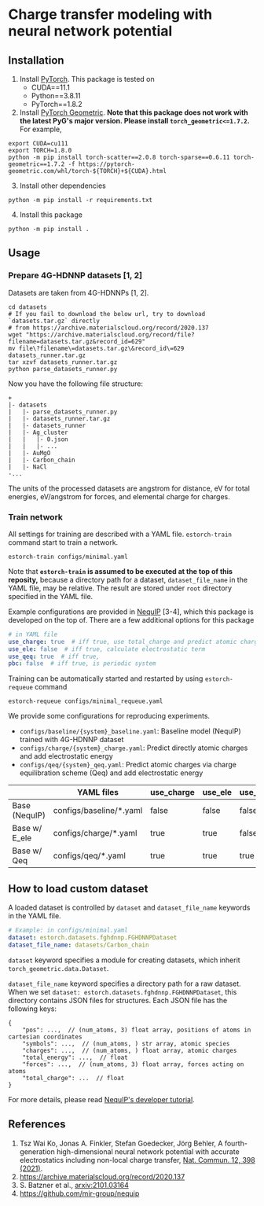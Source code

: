 # Charge transfer modeling with neural network potential

## Installation
1. Install [PyTorch](https://pytorch.org/get-started/locally/). This package is tested on
    - CUDA==11.1
    - Python==3.8.11
    - PyTorch==1.8.2
2. Install [PyTorch Geometric](https://pytorch-geometric.readthedocs.io/en/latest/notes/installation.html). **Note that this package does not work with the latest PyG's major version. Please install `torch_geometric<=1.7.2`.** For example,
```shell
export CUDA=cu111
export TORCH=1.8.0
python -m pip install torch-scatter==2.0.8 torch-sparse==0.6.11 torch-geometric==1.7.2 -f https://pytorch-geometric.com/whl/torch-${TORCH}+${CUDA}.html
```
3. Install other dependencies
```shell
python -m pip install -r requirements.txt
```
4. Install this package
```shell
python -m pip install .
```

## Usage

### Prepare 4G-HDNNP datasets [1, 2]
Datasets are taken from 4G-HDNNPs [1, 2].
```shell
cd datasets
# If you fail to download the below url, try to download `datasets.tar.gz` directly
# from https://archive.materialscloud.org/record/2020.137
wget "https://archive.materialscloud.org/record/file?filename=datasets.tar.gz&record_id=629"
mv file\?filename\=datasets.tar.gz\&record_id\=629 datasets_runner.tar.gz
tar xzvf datasets_runner.tar.gz
python parse_datasets_runner.py 
```

Now you have the following file structure:
```
+
|- datasets
|   |- parse_datasets_runner.py
|   |- datasets_runner.tar.gz
|   |- datasets_runner
|   |- Ag_cluster
|   |   |- 0.json
|   |   |- ...
|   |- AuMgO
|   |- Carbon_chain
|   |- NaCl
-...
```
The units of the processed datasets are angstrom for distance, eV for total energies, eV/angstrom for forces, and elemental charge for charges.

### Train network
All settings for training are described with a YAML file. `estorch-train` command start to train a network.
```shell
estorch-train configs/minimal.yaml
```
Note that **`estorch-train` is assumed to be executed at the top of this reposity,** because a directory path for a dataset, `dataset_file_name` in the YAML file, may be relative.
The result are stored under `root` directory specified in the YAML file.

Example configurations are provided in [NequIP](https://github.com/mir-group/nequip#basic-network-training) [3-4], which this package is developed on the top of.
There are a few additional options for this package
```yaml
# in YAML file
use_charge: true  # iff true, use total_charge and predict atomic charges
use_ele: false  # iff true, calculate electrostatic term
use_qeq: true  # iff true, 
pbc: false  # iff true, is periodic system
```

Training can be automatically started and restarted by using `estorch-requeue` command
```shell
estorch-requeue configs/minimal_requeue.yaml
```

We provide some configurations for reproducing experiments.
- `configs/baseline/{system}_baseline.yaml`: Baseline model (NequIP) trained with 4G-HDNNP dataset
- `configs/charge/{system}_charge.yaml`: Predict directly atomic charges and add electrostatic energy
- `configs/qeq/{system}_qeq.yaml`: Predict atomic charges via charge equilibration scheme (Qeq) and add electrostatic energy

|               | YAML files              | use_charge | use_ele | use_qeq |
|---------------|-------------------------|------------|---------|---------|
| Base (NequIP) | configs/baseline/*.yaml | false      | false   | false   |
| Base w/ E_ele | configs/charge/*.yaml   | true       | true    | false   |
| Base w/ Qeq   | configs/qeq/*.yaml      | true       | true    | true    |

## How to load custom dataset
A loaded dataset is controlled by `dataset` and `dataset_file_name` keywords in the YAML file.
```yaml
# Example: in configs/minimal.yaml
dataset: estorch.datasets.fghdnnp.FGHDNNPDataset
dataset_file_name: datasets/Carbon_chain
```
`dataset` keyword specifies a module for creating datasets, which inherit `torch_geometric.data.Dataset`.

`dataset_file_name` keyword specifies a directory path for a raw dataset.
When we set `dataset: estorch.datasets.fghdnnp.FGHDNNPDataset`, this directory contains JSON files for structures.
Each JSON file has the following keys:
```
{
    "pos": ...,  // (num_atoms, 3) float array, positions of atoms in cartesian coordinates
    "symbols": ...,  // (num_atoms, ) str array, atomic species
    "charges": ...,  // (num_atoms, ) float array, atomic charges
    "total_energy": ...,  // float
    "forces": ...,  // (num_atoms, 3) float array, forces acting on atoms
    "total_charge": ...  // float
}
```

For more details, please read [NequIP's developer tutorial](https://github.com/mir-group/nequip#developers-tutorial).

## References
1. Tsz Wai Ko, Jonas A. Finkler, Stefan Goedecker, Jörg Behler, A fourth-generation high-dimensional neural network potential with accurate electrostatics including non-local charge transfer, [Nat. Commun. 12, 398 (2021)](https://www.nature.com/articles/s41467-020-20427-2).
1. https://archive.materialscloud.org/record/2020.137
1. S. Batzner et al., [arxiv:2101.03164](https://arxiv.org/abs/2101.03164)
1. https://github.com/mir-group/nequip
